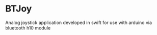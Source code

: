 # BTJoy

Analog joystick application developed in swift for use with arduino via bluetooth h10 module

